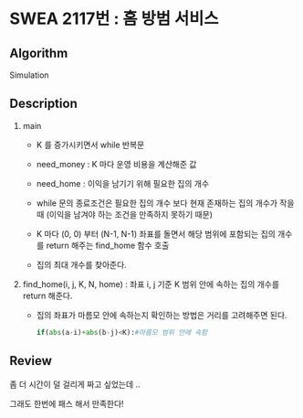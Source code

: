 # SWEA 2117번 : 홈 방범 서비스

## Algorithm

Simulation

## Description

1. main
    + K 를 증가시키면서 while 반복문 
    + need_money : K 마다 운영 비용을 계산해준 값
    + need_home : 이익을 남기기 위해 필요한 집의 개수
    + while 문의 종료조건은 필요한 집의 개수 보다 현재 존재하는 집의 개수가 작을 때 (이익을 남겨야 하는 조건을 만족하지 못하기 때문)
  
    + K 마다 (0, 0) 부터 (N-1, N-1) 좌표를 돌면서 해당 범위에 포함되는 집의 개수를 return 해주는 find_home 함수 호출
    + 집의 최대 개수를 찾아준다.
  
2. find_home(i, j, K, N, home) : 좌표 i, j 기준 K 범위 안에 속하는 집의 개수를 return 해준다.
    + 집의 좌표가 마름모 안에 속하는지 확인하는 방법은 거리를 고려해주면 된다.
  
      ``` python
      if(abs(a-i)+abs(b-j)<K):#마름모 범위 안에 속함
      ```


## Review

좀 더 시간이 덜 걸리게 짜고 싶었는데 .. 

그래도 한번에 패스 해서 만족한다!
  
